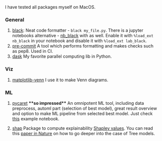 I have tested all packages myself on MacOS. 

### General

1. [black](https://pypi.org/project/black/): Neat code formatter - `black my_file.py`. There is a jupyter notebooks alternative - [nb_black](https://pypi.org/project/nb-black/) with as well. Enable it with `%load_ext nb_black` in your notebook and disable it with `%load_ext lab_black`.
2. [pre-commit](https://pre-commit.com/) A tool which performs formatting and makes checks such as pep8. Used in CI.
3. [dask](https://www.dask.org/) My favorite parallel computing lib in Python.

### Viz
1. [matplotlib-venn](https://pypi.org/project/matplotlib-venn/) I use it to make Venn diagrams.

### ML

1. [pycaret](https://pycaret.org/) **\*\*so impressed\*\*** An omnipotent ML tool, including data preprocess, automl part (selection of best model), great result overview and option to make ML pipeline from selected best model. Just check [this](https://nbviewer.org/github/pycaret/pycaret/blob/master/tutorials/Tutorial%20-%20Binary%20Classification.ipynb) example notebook.

2. [shap](https://shap.readthedocs.io/en/latest/) Package to compute explainability [Shapley values](https://en.wikipedia.org/wiki/Shapley_value). You can read this [paper in Nature](https://github.com/velikod/useful_python_ml_resourses/blob/main/ML%20and%20Data%20Science%20papers%20and%20resources.md) on how to go deeper into the case of Tree models. 
